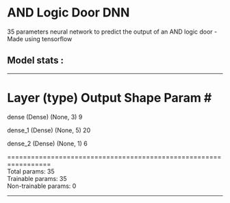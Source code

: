 # AND Logic Door DNN
35 parameters neural network to predict the output of an AND logic door - Made using tensorflow
## Model stats :
_________________________________________________________________  
 Layer (type)                Output Shape              Param #  
=================================================================  
 dense (Dense)               (None, 3)                 9  
  
 dense_1 (Dense)             (None, 5)                 20  
  
 dense_2 (Dense)             (None, 1)                 6  
  
=================================================================  
Total params: 35  
Trainable params: 35  
Non-trainable params: 0  
_________________________________________________________________  
  

